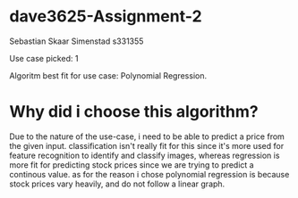 # dave3625-Assignment-2
Sebastian Skaar Simenstad s331355

Use case picked: 1

Algoritm best fit for use case: Polynomial Regression.

# Why did i choose this algorithm?

Due to the nature of the use-case, i need to be able to predict a price from the given input. classification isn't really fit for this since it's more used for feature recognition to identify and classify images, whereas regression is more fit for predicting stock prices since we are trying to predict a continous value. as for the reason i chose polynomial regression is because stock prices vary heavily, and do not follow a linear graph.
